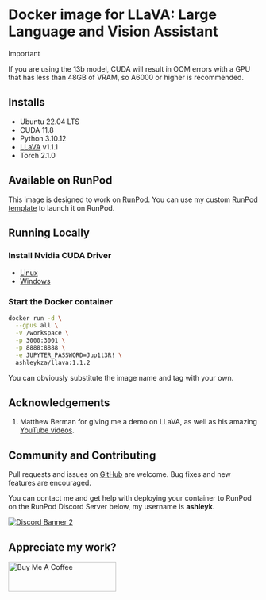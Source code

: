 # Docker image for LLaVA: Large Language and Vision Assistant

> [!IMPORTANT]  
> If you are using the 13b model, CUDA will result in OOM errors
> with a GPU that has less than 48GB of VRAM, so A6000 or higher is
> recommended.

## Installs

* Ubuntu 22.04 LTS
* CUDA 11.8
* Python 3.10.12
* [LLaVA](
  https://github.com/haotian-liu/llava) v1.1.1
* Torch 2.1.0

## Available on RunPod

This image is designed to work on [RunPod](https://runpod.io?ref=2xxro4sy).
You can use my custom [RunPod template](
https://runpod.io/gsc?template=g7wd33iuwv&ref=2xxro4sy)
to launch it on RunPod.

## Running Locally

### Install Nvidia CUDA Driver

- [Linux](https://docs.nvidia.com/cuda/cuda-installation-guide-linux/index.html)
- [Windows](https://docs.nvidia.com/cuda/cuda-installation-guide-microsoft-windows/index.html)

### Start the Docker container

```bash
docker run -d \
  --gpus all \
  -v /workspace \
  -p 3000:3001 \
  -p 8888:8888 \
  -e JUPYTER_PASSWORD=Jup1t3R! \
  ashleykza/llava:1.1.2
```

You can obviously substitute the image name and tag with your own.

## Acknowledgements

1. Matthew Berman for giving me a demo on LLaVA, as well as his amazing
   [YouTube videos](https://www.youtube.com/@matthew_berman/videos]).

## Community and Contributing

Pull requests and issues on [GitHub](https://github.com/ashleykleynhans/llava-docker)
are welcome. Bug fixes and new features are encouraged.

You can contact me and get help with deploying your container
to RunPod on the RunPod Discord Server below,
my username is **ashleyk**.

<a target="_blank" href="https://discord.gg/pJ3P2DbUUq">![Discord Banner 2](https://discordapp.com/api/guilds/912829806415085598/widget.png?style=banner2)</a>

## Appreciate my work?

<a href="https://www.buymeacoffee.com/ashleyk" target="_blank"><img src="https://cdn.buymeacoffee.com/buttons/v2/default-yellow.png" alt="Buy Me A Coffee" style="height: 60px !important;width: 217px !important;" ></a>
